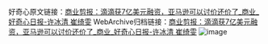 好奇心原文链接：[商业剪报：滴滴获7亿美元融资，亚马逊可以讨价还价了_商业_好奇心日报-许冰清 崔绮雯](https://www.qdaily.com/articles/4264.html)
WebArchive归档链接：[商业剪报：滴滴获7亿美元融资，亚马逊可以讨价还价了_商业_好奇心日报-许冰清 崔绮雯](http://web.archive.org/web/20160730114235/http://www.qdaily.com/articles/4264.html)
![image](http://ww3.sinaimg.cn/large/007d5XDply1g3vf1phmv5j30u04dlu0x)